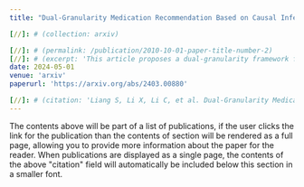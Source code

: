 ```yaml
---
title: "Dual-Granularity Medication Recommendation Based on Causal Inference"

[//]: # (collection: arxiv)

[//]: # (permalink: /publication/2010-10-01-paper-title-number-2)
[//]: # (excerpt: 'This article proposes a dual-granularity framework for medication recommendation that utilizes causal inference to combine molecular-level and entity-level relationships, and designs a causality-based bias correction approach.')
date: 2024-05-01
venue: 'arxiv'
paperurl: 'https://arxiv.org/abs/2403.00880'

[//]: # (citation: 'Liang S, Li X, Li C, et al. Dual-Granularity Medication Recommendation Based on Causal Inference[J]. arXiv preprint arXiv:2403.00880, 2024.')
---
```


The contents above will be part of a list of publications, if the user clicks the link for the publication than the contents of section will be rendered as a full page, allowing you to provide more information about the paper for the reader. When publications are displayed as a single page, the contents of the above "citation" field will automatically be included below this section in a smaller font.
